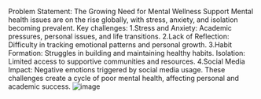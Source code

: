 Problem Statement:
The Growing Need for Mental Wellness Support
Mental health issues are on the rise globally, with stress, anxiety, and
isolation becoming prevalent.
Key challenges:
1.Stress and Anxiety: Academic pressures, personal issues, and life
transitions.
2.Lack of Reflection: Difficulty in tracking emotional patterns and
personal growth.
3.Habit Formation: Struggles in building and maintaining healthy habits.
Isolation: Limited access to supportive communities and resources.
4.Social Media Impact: Negative emotions triggered by social media
usage.
These challenges create a cycle of poor mental health, affecting personal
and academic success.
![image](https://github.com/user-attachments/assets/47e985d4-79a6-414f-b4d0-92c4f1fe2103)
